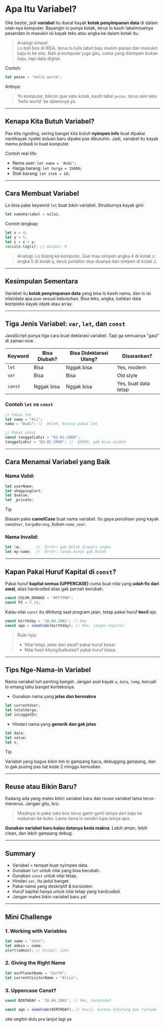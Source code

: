 #  Apa Itu Variabel?

Oke bestie, jadi **variabel** itu ibarat kayak **kotak penyimpanan data** di dalam otak-nya komputer. Bayangin lo punya kotak, terus lo kasih labelmisalnya pesandan lo masukin isi kayak teks atau angka ke dalam kotak itu.

> Analogi simpel:  
> Lo beli box di IKEA, terus lo tulis label baju musim panas dan masukin baju lo ke situ. Nah si komputer juga gitu, cuma yang disimpen bukan baju, tapi data digital.

Contoh:

```js
let pesan = 'hello world';
````

Artinya:

> Yo komputer, bikinin gue satu kotak, kasih label `pesan`, terus isiin teks 'hello world' ke dalemnya ya.

---

##  Kenapa Kita Butuh Variabel?

Pas kita ngoding, sering banget kita butuh **nyimpen info** buat dipakai nantikayak nyatet duluan baru dipake pas dibutuhin. Jadi, variabel itu kayak memo pribadi lo buat komputer.

Contoh real life:

* Nama user: `let nama = 'Andi';`
* Harga barang: `let harga = 15000;`
* Stok barang: `let stok = 10;`

---

##  Cara Membuat Variabel

Lo bisa pake keyword `let` buat bikin variabel. Strukturnya kayak gini:

```js
let namaVariabel = nilai;
```

Contoh lengkap:

```js
let x = 4;
let y = 5;
let z = x + y;
console.log(z); // Output: 9
```

> Analogi: Lo bilang ke komputer, Gue mau simpen angka 4 di kotak x, angka 5 di kotak y, terus jumlahin dua-duanya dan simpen di kotak z.

---

##  Kesimpulan Sementara

Variabel itu **kotak penyimpanan data** yang bisa lo kasih nama, dan lo isi nilai/data apa pun sesuai kebutuhan. Bisa teks, angka, bahkan data kompleks kayak objek atau array.

---

##  Tiga Jenis Variabel: `var`, `let`, dan `const`

JavaScript punya tiga cara buat deklarasi variabel. Tapi ga semuanya "gaul" di zaman now .

| Keyword | Bisa Diubah? | Bisa Dideklarasi Ulang? | Disarankan?            |
| ------- | ------------ | ----------------------- | ---------------------- |
| `let`   |  Bisa       |  Nggak bisa            |  Yes, modern          |
| `var`   |  Bisa       |  Bisa                  |  Old style            |
| `const` |  Nggak bisa |  Nggak bisa            |  Yes, buat data tetap |

### Contoh `let` vs `const`

```js
// Pakai let
let nama = "Ali";
nama = "Budi"; //  Boleh, karena pakai let

// Pakai const
const tanggalLahir = "01-01-2000";
tanggalLahir = "02-02-2000"; //  ERROR, gak bisa diubah
```

---

##  Cara Menamai Variabel yang Baik

###  Nama Valid:

```js
let userName;
let shoppingCart;
let $value;
let _private;
```

> [!TIP]
> Biasain pake **camelCase** buat nama variabel. Itu gaya penulisan yang kayak `namaUser`, `hargaBarang`, bukan `nama_user`.

###  Nama Invalid:

```js
let 1a;       //  Error: gak boleh diawali angka
let my-name;  //  Error: tanda minus gak boleh
```

---

##  Kapan Pakai Huruf Kapital di `const`?

Pakai huruf **kapital semua (UPPERCASE)** cuma buat nilai yang **udah fix dari awal**, alias hardcoded alias gak pernah berubah.

```js
const COLOR_ORANGE = "#FF7F00";
const PI = 3.14;
```

Kalau nilai `const` itu dihitung saat program jalan, tetap pakai huruf **kecil** aja:

```js
const birthday = '18.04.1982'; // Oke
const age = someCode(birthday); // Oke, jangan kapital
```

>  Rule-nya:
>
> * Nilai tetap, jelas dari awal?  pakai huruf besar.
> * Nilai hasil hitung/kalkulasi?  pakai huruf biasa.

---

##  Tips Nge-Nama-in Variabel

Nama variabel tuh penting banget. Jangan asal kayak `a`, `data`, `temp`, kecuali lo emang tahu banget konteksnya.

*  Gunakan nama yang **jelas dan bermakna**

  ```js
  let currentUser;
  let totalHarga;
  let isLoggedIn;
  ```
*  Hindari nama yang **generik dan gak jelas**

  ```js
  let data;
  let value;
  let x;
  ```

> [!TIP]
> Variabel yang bagus bikin tim lo gampang baca, debugging gampang, dan lo gak pusing pas liat kode 2 minggu kemudian .

---

##  Reuse atau Bikin Baru?

Kadang ada yang males bikin variabel baru dan reuse variabel lama terus-menerus. Jangan gitu, bro.

> Misalnya lo pake satu box terus ganti-ganti isinya dari baju ke makanan ke buku. Lama-lama lo sendiri lupa isinya apa.

 **Gunakan variabel baru kalau datanya beda makna**. Lebih aman, lebih clean, dan lebih gampang debug.

---

##  Summary

* Variabel = tempat buat nyimpen data.
* Gunakan `let` untuk nilai yang bisa berubah.
* Gunakan `const` untuk nilai tetap.
* Hindari `var`, itu jadul banget.
* Pakai nama yang deskriptif & konsisten.
* Huruf kapital hanya untuk nilai tetap yang hardcoded.
* Jangan males bikin variabel baru ya! 

---

##  Mini Challenge

### 1. Working with Variables

```js
let name = "John";
let admin = name;
alert(admin); // Output: John
```

### 2. Giving the Right Name

```js
let ourPlanetName = "Earth";
let currentVisitorName = "Alice";
```

### 3. Uppercase Const?

```js
const BIRTHDAY = '18.04.1982'; // Oke, hardcoded

const age = someCode(BIRTHDAY); // kecil, karena dihitung pas runtime
```

oke segitni dulu pra lanjut lagi ya 
